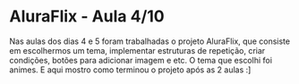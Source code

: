 # AluraFlix -  Aula 4/10

Nas aulas dos dias 4 e 5 foram trabalhadas o projeto AluraFlix, que consiste em escolhermos um tema, implementar estruturas de repetição, criar condições, botões para adicionar imagem e etc. O tema que escolhi foi animes.
E aqui mostro como terminou o projeto após as 2 aulas :]

